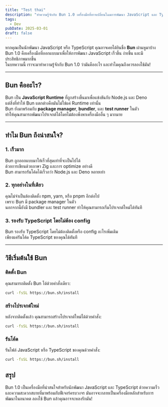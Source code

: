```yaml
---
title: "Test thai"
description: "ทำความรู้จักกับ Bun 1.0 เครื่องมือที่อาจเปลี่ยนโฉมการพัฒนา JavaScript และ TypeScript"
tags:
  - Dev
pubDate: 2025-03-01
draft: false
---
```


<!-- ![Bun Logo](https://bun.sh/logo.png) -->

หากคุณเป็นนักพัฒนา JavaScript หรือ TypeScript คุณอาจเคยได้ยินชื่อ **Bun** ผ่านหูมาบ้าง  
Bun 1.0 คือเครื่องมือที่ออกแบบมาเพื่อให้การพัฒนา JavaScript เร็วขึ้น ง่ายขึ้น และมีประสิทธิภาพมากขึ้น  
ในบทความนี้ เราจะมาทำความรู้จักกับ Bun 1.0 ว่ามันคืออะไร และทำไมคุณถึงควรลองใช้มัน!

---

## Bun คืออะไร?

Bun เป็น **JavaScript Runtime** ที่ถูกสร้างขึ้นมาเพื่อแข่งขันกับ Node.js และ Deno  
แต่สิ่งที่ทำให้ Bun แตกต่างคือมันไม่ใช่แค่ Runtime เท่านั้น  
Bun ยังมาพร้อมกับ **package manager**, **bundler**, และ **test runner** ในตัว  
ทำให้คุณสามารถพัฒนาโปรเจกต์ได้โดยไม่ต้องพึ่งพาเครื่องมืออื่น ๆ มากมาย

---

## ทำไม Bun ถึงน่าสนใจ?

### 1. **เร็วมาก**

Bun ถูกออกแบบมาให้เร็วที่สุดเท่าที่จะเป็นไปได้  
ด้วยการเขียนด้วยภาษา Zig และการ optimize อย่างดี  
Bun สามารถรันโค้ดได้เร็วกว่า Node.js และ Deno หลายเท่า

### 2. **ทุกอย่างในที่เดียว**

คุณไม่จำเป็นต้องติดตั้ง npm, yarn, หรือ pnpm อีกต่อไป  
เพราะ Bun มี package manager ในตัว  
นอกจากนี้ยังมี bundler และ test runner ทำให้คุณสามารถเริ่มโปรเจกต์ใหม่ได้ทันที

### 3. **รองรับ TypeScript โดยไม่ต้อง config**

Bun รองรับ TypeScript โดยไม่ต้องติดตั้งหรือ config อะไรเพิ่มเติม  
เพียงแค่รันโค้ด TypeScript ของคุณได้ทันที

---

## วิธีเริ่มต้นใช้ Bun

### ติดตั้ง Bun

คุณสามารถติดตั้ง Bun ได้ด้วยคำสั่งเดียว:

```bash
curl -fsSL https://bun.sh/install
```

### สร้างโปรเจกต์ใหม่

หลังจากติดตั้งแล้ว คุณสามารถสร้างโปรเจกต์ใหม่ได้ด้วยคำสั่ง:

```bash
curl -fsSL https://bun.sh/install
```

### รันโค้ด

รันไฟล์ JavaScript หรือ TypeScript ของคุณด้วยคำสั่ง:

```bash
curl -fsSL https://bun.sh/install
```

## สรุป

Bun 1.0 เป็นเครื่องมือที่น่าสนใจสำหรับนักพัฒนา JavaScript และ TypeScript
ด้วยความเร็วและความสะดวกสบายที่มาพร้อมกับฟีเจอร์ครบวงจร
มันอาจจะกลายเป็นเครื่องมือหลักสำหรับการพัฒนาในอนาคต
ลองใช้ Bun แล้วคุณอาจจะหลงรักมัน!
